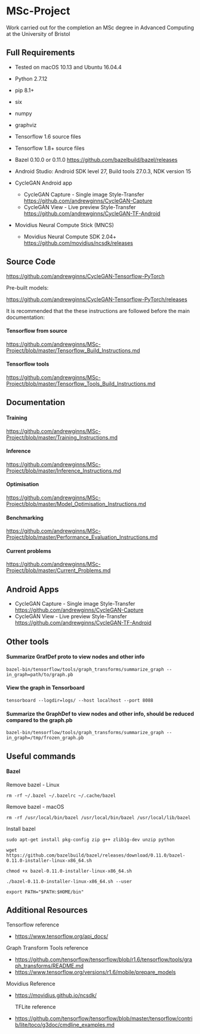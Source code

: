 # MSc-Project
Work carried out for the completion an MSc degree in Advanced Computing at the University of Bristol

## Full Requirements

- Tested on macOS 10.13 and Ubuntu 16.04.4

- Python 2.7.12

- pip 8.1+

- six

- numpy

- graphviz

- Tensorflow 1.6 source files

- Tensorflow 1.8+ source files

- Bazel 0.10.0 or 0.11.0 https://github.com/bazelbuild/bazel/releases

- Android Studio: Android SDK level 27, Build tools 27.0.3, NDK version 15

- CycleGAN Android app

  - CycleGAN Capture - Single image Style-Transfer <https://github.com/andrewginns/CycleGAN-Capture>
  - CycleGAN View - Live preview Style-Transfer <https://github.com/andrewginns/CycleGAN-TF-Android>
- Movidius Neural Compute Stick (MNCS) 

  - Movidius Neural Compute SDK 2.04+ https://github.com/movidius/ncsdk/releases

## Source Code

https://github.com/andrewginns/CycleGAN-Tensorflow-PyTorch

Pre-built models:

https://github.com/andrewginns/CycleGAN-Tensorflow-PyTorch/releases

It is recommended that the these instructions are followed before the main documentation:

#### Tensorflow from source

https://github.com/andrewginns/MSc-Project/blob/master/Tensorflow_Build_Instructions.md

#### Tensorflow tools

https://github.com/andrewginns/MSc-Project/blob/master/Tensorflow_Tools_Build_Instructions.md



## Documentation

#### Training

https://github.com/andrewginns/MSc-Project/blob/master/Training_Instructions.md

#### Inference

https://github.com/andrewginns/MSc-Project/blob/master/Inference_Instructions.md

#### Optimisation

https://github.com/andrewginns/MSc-Project/blob/master/Model_Optimisation_Instructions.md

#### Benchmarking

https://github.com/andrewginns/MSc-Project/blob/master/Performance_Evaluation_Instructions.md

#### Current problems

https://github.com/andrewginns/MSc-Project/blob/master/Current_Problems.md



## Android Apps

  * CycleGAN Capture - Single image Style-Transfer https://github.com/andrewginns/CycleGAN-Capture
  * CycleGAN View - Live preview Style-Transfer https://github.com/andrewginns/CycleGAN-TF-Android



## Other tools

#### Summarize GrafDef proto to view nodes and other info

```
bazel-bin/tensorflow/tools/graph_transforms/summarize_graph --in_graph=path/to/graph.pb
```

#### View the graph in Tensorboard

```
tensorboard --logdir=logs/ --host localhost --port 8088
```

#### Summarize the GraphDef to view nodes and other info, should be reduced compared to the graph.pb

```
bazel-bin/tensorflow/tools/graph_transforms/summarize_graph --in_graph=/tmp/frozen_graph.pb
```



## Useful commands

#### Bazel

  Remove bazel - Linux

```
rm -rf ~/.bazel ~/.bazelrc ~/.cache/bazel
```

  Remove bazel - macOS

```
rm -rf /usr/local/bin/bazel /usr/local/bin/bazel /usr/local/lib/bazel
```

  Install bazel

```
sudo apt-get install pkg-config zip g++ zlib1g-dev unzip python

wget https://github.com/bazelbuild/bazel/releases/download/0.11.0/bazel-0.11.0-installer-linux-x86_64.sh

chmod +x bazel-0.11.0-installer-linux-x86_64.sh

./bazel-0.11.0-installer-linux-x86_64.sh --user

export PATH="$PATH:$HOME/bin"
```



## Additional Resources

Tensorflow reference

* https://www.tensorflow.org/api_docs/

Graph Transform Tools reference

- https://github.com/tensorflow/tensorflow/blob/r1.6/tensorflow/tools/graph_transforms/README.md
- https://www.tensorflow.org/versions/r1.6/mobile/prepare_models

Movidius Reference

- https://movidius.github.io/ncsdk/

  TFLite reference

- https://github.com/tensorflow/tensorflow/blob/master/tensorflow/contrib/lite/toco/g3doc/cmdline_examples.md